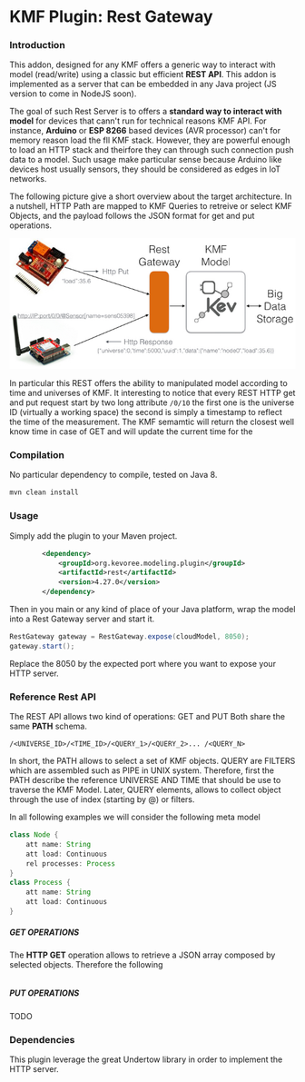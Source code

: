 # KMF Plugin: Rest Gateway

### Introduction

This addon, designed for any KMF offers a generic way to interact with model (read/write) using a classic but efficient **REST API**.
This addon is implemented as a server that can be embedded in any Java project (JS version to come in NodeJS soon).

The goal of such Rest Server is to offers a **standard way to interact with model** for devices that cann't run for technical reasons KMF API.
For instance, **Arduino** or **ESP 8266** based devices (AVR processor) can't for memory reason load the fll KMF stack.
However, they are powerful enough to load an HTTP stack and theirfore they can through such connection push data to a model.
Such usage make particular sense because Arduino like devices host usually sensors, they should be considered as edges in IoT networks.

The following picture give a short overview about the target architecture.
In a nutshell, HTTP Path are mapped to KMF Queries to retreive or select KMF Objects, and the payload follows the JSON format for get and put operations.

![BigPicture](src/doc/idea.jpeg)

In particular this REST offers the ability to manipulated model according to time and universes of KMF.
It interesting to notice that every REST HTTP get and put request start by two long attribute `/0/10` the first one is the universe ID (virtually a working space) the second is simply a timestamp to reflect the time of the measurement. The KMF semamtic will return the closest well know time in case of GET and will update the current time for the 

### Compilation

No particular dependency to compile, tested on Java 8.

```xml
mvn clean install
```

### Usage

Simply add the plugin to your Maven project.

```xml
        <dependency>
            <groupId>org.kevoree.modeling.plugin</groupId>
            <artifactId>rest</artifactId>
            <version>4.27.0</version>
        </dependency>
```

Then in you main or any kind of place of your Java platform, wrap the model into a Rest Gateway server and start it.

```java
RestGateway gateway = RestGateway.expose(cloudModel, 8050);
gateway.start();
```

Replace the 8050 by the expected port where you want to expose your HTTP server.

### Reference Rest API

The REST API allows two kind of operations: GET and PUT
Both share the same **PATH** schema.

```
/<UNIVERSE_ID>/<TIME_ID>/<QUERY_1>/<QUERY_2>... /<QUERY_N>
```

In short, the PATH allows to select a set of KMF objects.
QUERY are FILTERS which are assembled such as PIPE in UNIX system.
Therefore, first the PATH describe the reference UNIVERSE AND TIME that should be use to traverse the KMF Model.
Later, QUERY elements, allows to collect object through the use of index (starting by @) or filters.

In all following examples we will consider the following meta model

```java
class Node {
    att name: String
    att load: Continuous
    rel processes: Process
}
class Process {
    att name: String
    att load: Continuous
}
```

##### GET OPERATIONS

The **HTTP GET** operation allows to retrieve a JSON array composed by selected objects.
Therefore the following

``` java

```

##### PUT OPERATIONS

TODO

### Dependencies

This plugin leverage the great Undertow library in order to implement the HTTP server.

